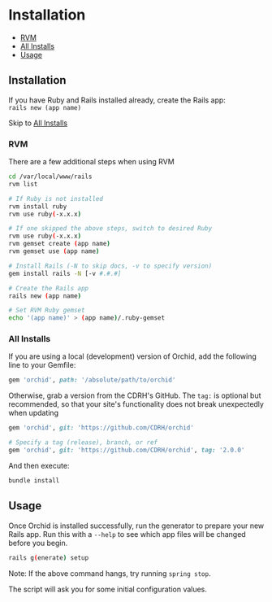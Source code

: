 # Installation

- [RVM](#rvm)
- [All Installs](#all-installs)
- [Usage](#usage)

## Installation
If you have Ruby and Rails installed already, create the Rails app:<br>
`rails new (app name)`

Skip to [All Installs](#all-installs)

### RVM
There are a few additional steps when using RVM
```bash
cd /var/local/www/rails
rvm list

# If Ruby is not installed
rvm install ruby
rvm use ruby(-x.x.x)

# If one skipped the above steps, switch to desired Ruby
rvm use ruby(-x.x.x)
rvm gemset create (app name)
rvm gemset use (app name)

# Install Rails (-N to skip docs, -v to specify version)
gem install rails -N [-v #.#.#]

# Create the Rails app
rails new (app name)

# Set RVM Ruby gemset
echo '(app name)' > (app name)/.ruby-gemset
```

### All Installs
If you are using a local (development) version of Orchid, add the following line
to your Gemfile:

```ruby
gem 'orchid', path: '/absolute/path/to/orchid'
```

Otherwise, grab a version from the CDRH's GitHub. The `tag:` is optional but
recommended, so that your site's functionality does not break unexpectedly when
updating

```ruby
gem 'orchid', git: 'https://github.com/CDRH/orchid'

# Specify a tag (release), branch, or ref
gem 'orchid', git: 'https://github.com/CDRH/orchid', tag: '2.0.0'
```

And then execute:
```bash
bundle install
```

## Usage
Once Orchid is installed successfully, run the generator to prepare your new
Rails app. Run this with a `--help` to see which app files will be changed
before you begin.

```bash
rails g(enerate) setup
```

Note: If the above command hangs, try running `spring stop`.

The script will ask you for some initial configuration values.

